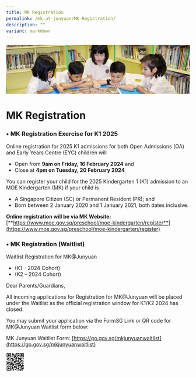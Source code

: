 ```yaml
---
title: MK Registration
permalink: /mk-at-junyuan/MK-Registration/
description: ""
variant: markdown
---
```

![](/images/banner.gif)


MK Registration
===============

### •	MK Registration Exercise for K1 2025

Online registration for 2025 K1 admissions for both Open Admissions (OA) and Early Years Centre (EYC) children will

*  Open from **9am on Friday, 16 February 2024** and
*  Close at **4pm on Tuesday, 20 February 2024**

You can register your child for the 2025 Kindergarten 1 (K1) admission to an MOE Kindergarten (MK) if your child is

*   A Singapore Citizen (SC) or Permanent Resident (PR); and
*   Born between 2 January 2020 and 1 January 2021, both dates inclusive.

**Online registration will be via MK Website:** [**https://www.moe.gov.sg/preschool/moe-kindergarten/register**](https://www.moe.gov.sg/preschool/moe-kindergarten/register)


### •	MK Registration (Waitlist)

Waitlist Registration for MK@Junyuan
* (K1 – 2024 Cohort)
* (K2 – 2024 Cohort)

Dear Parents/Guardians,

All incoming applications for Registration for MK@Junyuan will be placed under the Waitlist as the official registration window for K1/K2 2024 has closed.

You may submit your application via the FormSG Link or QR code for MK@Junyuan Waitlist form below:

MK Junyuan Waitlist Form:  [https://go.gov.sg/mkjunyuanwaitlist](https://go.gov.sg/mkjunyuanwaitlist)

<img height="10%/" width="10%" src="/images/mk_waitlist_qrcode.png">